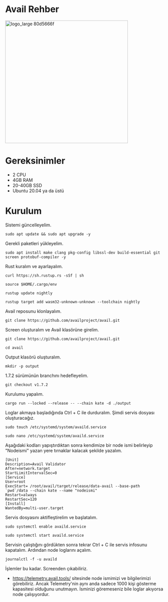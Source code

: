 # Avail Rehber

<img width="391" alt="logo_large 80d5666f" src="https://github.com/ExodusTR/Avail/assets/98022535/57cafddf-f548-4a4b-a4aa-15e6da536237">

# Gereksinimler

* 2 CPU
* 4GB RAM
* 20-40GB SSD
* Ubuntu 20.04 ya da üstü

# Kurulum

Sistemi güncelleyelim.

```
sudo apt update && sudo apt upgrade -y
```
Gerekli paketleri yükleyelim.

```
sudo apt install make clang pkg-config libssl-dev build-essential git screen protobuf-compiler -y
```
Rust kuralım ve ayarlayalım.

```
curl https://sh.rustup.rs -sSf | sh
```
```
source $HOME/.cargo/env
```
```
rustup update nightly
```
```
rustup target add wasm32-unknown-unknown --toolchain nightly
```
Avail reposunu klonlayalım.

```
git clone https://github.com/availproject/avail.git
```
Screen oluşturalım ve Avail klasörüne girelim.

```
git clone https://github.com/availproject/avail.git
```
```
cd avail
```
Output klasörü oluşturalım.

```
mkdir -p output
```
1.7.2 sürümünün branchını hedefleyelim.

```
git checkout v1.7.2
```

Kurulumu yapalım.

```
cargo run --locked --release -- --chain kate -d ./output
```

Loglar akmaya başladığında Ctrl + C ile durduralım. Şimdi servis dosyası oluşturacağız.

```
sudo touch /etc/systemd/system/availd.service
```
```
sudo nano /etc/systemd/system/availd.service
```

Aşağıdaki kodları yapıştırdıktan sonra kendimize bir node ismi belirleyip "Nodeismi" yazan yere tırnaklar kalacak şekilde yazalım.

```
[Unit]
Description=Avail Validator
After=network.target
StartLimitIntervalSec=0
[Service]
User=root
ExecStart= /root/avail/target/release/data-avail --base-path `pwd`/data --chain kate --name "nodeismi"
Restart=always
RestartSec=120
[Install]
WantedBy=multi-user.target
```

Servis dosyasını aktifleştirelim ve başlatalım.

```
sudo systemctl enable availd.service
```
```
sudo systemctl start availd.service
```
Servisin çalıştığını gördükten sonra tekrar Ctrl + C ile servis infosunu kapatalım. Ardından node loglarını açalım.

```
journalctl -f -u availd
```
İşlemler bu kadar. Screenden çıkabiliriz.

* https://telemetry.avail.tools/ sitesinde node ismimizi ve bilgilerimizi görebiliriz. 
Ancak Telemetry'nin aynı anda sadece 1000 kişi gösterme kapasitesi olduğunu unutmayın. İsminizi göremeseniz bile loglar akıyorsa node çalışıyordur. 


 

